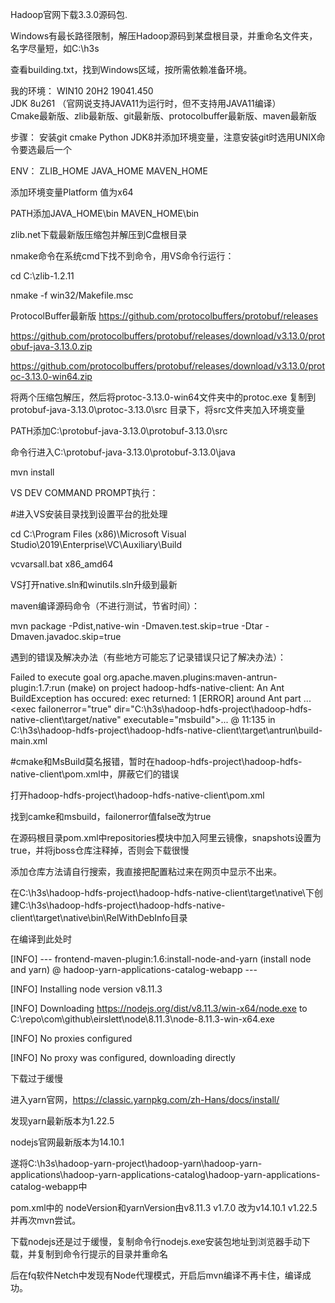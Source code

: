 Hadoop官网下载3.3.0源码包.

Windows有最长路径限制，解压Hadoop源码到某盘根目录，并重命名文件夹，名字尽量短，如C:\h3s

查看building.txt，找到Windows区域，按所需依赖准备环境。


我的环境：
WIN10 20H2 19041.450  
JDK 8u261 （官网说支持JAVA11为运行时，但不支持用JAVA11编译）  
Cmake最新版、zlib最新版、git最新版、protocolbuffer最新版、maven最新版


步骤：
安装git cmake Python JDK8并添加环境变量，注意安装git时选用UNIX命令要选最后一个

ENV：
ZLIB_HOME    JAVA_HOME      MAVEN_HOME

添加环境变量Platform  值为x64

PATH添加JAVA_HOME\bin      MAVEN_HOME\bin



zlib.net下载最新版压缩包并解压到C盘根目录

nmake命令在系统cmd下找不到命令，用VS命令行运行：

cd C:\zlib-1.2.11

nmake -f win32/Makefile.msc 

ProtocolBuffer最新版
https://github.com/protocolbuffers/protobuf/releases

https://github.com/protocolbuffers/protobuf/releases/download/v3.13.0/protobuf-java-3.13.0.zip

https://github.com/protocolbuffers/protobuf/releases/download/v3.13.0/protoc-3.13.0-win64.zip

将两个压缩包解压，然后将protoc-3.13.0-win64文件夹中的protoc.exe 复制到 protobuf-java-3.13.0\protoc-3.13.0\src 目录下，将src文件夹加入环境变量

PATH添加C:\protobuf-java-3.13.0\protobuf-3.13.0\src

命令行进入C:\protobuf-java-3.13.0\protobuf-3.13.0\java

mvn install



VS DEV COMMAND PROMPT执行：

#进入VS安装目录找到设置平台的批处理

cd C:\Program Files (x86)\Microsoft Visual Studio\2019\Enterprise\VC\Auxiliary\Build

vcvarsall.bat x86_amd64

VS打开native.sln和winutils.sln升级到最新




maven编译源码命令（不进行测试，节省时间）：

mvn package -Pdist,native-win  -Dmaven.test.skip=true -Dtar -Dmaven.javadoc.skip=true



遇到的错误及解决办法（有些地方可能忘了记录错误只记了解决办法）：



Failed to execute goal org.apache.maven.plugins:maven-antrun-plugin:1.7:run (make) on project hadoop-hdfs-native-client: An Ant BuildException has occured: exec returned: 1
[ERROR] around Ant part ...<exec failοnerrοr="true" dir="C:\h3s\hadoop-hdfs-project\hadoop-hdfs-native-client\target/native" executable="msbuild">... @ 11:135 in C:\h3s\hadoop-hdfs-project\hadoop-hdfs-native-client\target\antrun\build-main.xml

#cmake和MsBuild莫名报错，暂时在hadoop-hdfs-project\hadoop-hdfs-native-client\pom.xml中，屏蔽它们的错误

打开hadoop-hdfs-project\hadoop-hdfs-native-client\pom.xml

找到camke和msbuild，failonerror值false改为true




在源码根目录pom.xml中repositories模块中加入阿里云镜像，snapshots设置为true，并将jboss仓库注释掉，否则会下载很慢

添加仓库方法请自行搜索，我直接把配置粘过来在网页中显示不出来。

在C:\h3s\hadoop-hdfs-project\hadoop-hdfs-native-client\target\native\下创建C:\h3s\hadoop-hdfs-project\hadoop-hdfs-native-client\target\native\bin\RelWithDebInfo目录



在编译到此处时

[INFO] --- frontend-maven-plugin:1.6:install-node-and-yarn (install node and yarn) @ hadoop-yarn-applications-catalog-webapp ---

[INFO] Installing node version v8.11.3

[INFO] Downloading https://nodejs.org/dist/v8.11.3/win-x64/node.exe to C:\repo\com\github\eirslett\node\8.11.3\node-8.11.3-win-x64.exe

[INFO] No proxies configured

[INFO] No proxy was configured, downloading directly

下载过于缓慢

进入yarn官网，https://classic.yarnpkg.com/zh-Hans/docs/install/ 

发现yarn最新版本为1.22.5

nodejs官网最新版本为14.10.1

遂将C:\h3s\hadoop-yarn-project\hadoop-yarn\hadoop-yarn-applications\hadoop-yarn-applications-catalog\hadoop-yarn-applications-catalog-webapp中

pom.xml中的 nodeVersion和yarnVersion由v8.11.3  v1.7.0 改为v14.10.1  v1.22.5并再次mvn尝试。


下载nodejs还是过于缓慢，复制命令行nodejs.exe安装包地址到浏览器手动下载，并复制到命令行提示的目录并重命名

后在fq软件Netch中发现有Node代理模式，开启后mvn编译不再卡住，编译成功。


